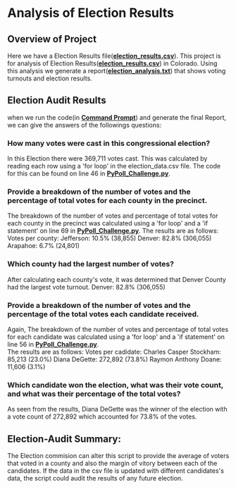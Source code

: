 # Analysis of Election Results

## Overview of Project

Here we have a Election Results file([**election_results.csv**](https://github.com/nidhipandya/Election_Analysis/blob/main/Resources/election_results.csv)). This project is for analysis of Election Results([**election_results.csv**](https://github.com/nidhipandya/Election_Analysis/blob/main/Resources/election_results.csv)) in Colorado. Using this analysis we generate a report([**election_analysis.txt**](https://github.com/nidhipandya/Election_Analysis/blob/main/analysis/election_analysis.txt)) that shows voting turnouts and election results.

## Election Audit Results
when we run the code(in [**Command Prompt**](https://github.com/nidhipandya/Election_Analysis/blob/main/Resources/cmd_Election_analysis.PNG)) and generate the final Report, we can give the answers of the followings questions:

### How many votes were cast in this congressional election?
In this Election there were 369,711 votes cast. This was calculated by reading each row using a 'for loop' in the election_data.csv file.  The code for this can be found on line 46 in [**PyPoll_Challenge.py**](https://github.com/nidhipandya/Election_Analysis/blob/main/PyPoll_Challenge.py).

### Provide a breakdown of the number of votes and the percentage of total votes for each county in the precinct.
The breakdown of the number of votes and percentage of total votes for each county in the precinct was calculated using a 'for loop' and a 'if statement' on line 69 in [**PyPoll_Challenge.py**](https://github.com/nidhipandya/Election_Analysis/blob/main/PyPoll_Challenge.py).
The results are as follows:
Votes per county:
Jefferson: 10.5% (38,855)
Denver: 82.8% (306,055)
Arapahoe: 6.7% (24,801)

### Which county had the largest number of votes?
After calculating each county's vote, it was determined that Denver County had the largest vote turnout.
Denver: 82.8% (306,055)

### Provide a breakdown of the number of votes and the percentage of the total votes each candidate received.
Again, The breakdown of the number of votes and percentage of total votes for each candidate was calculated using a 'for loop' and a 'if statement' on line 56 in [**PyPoll_Challenge.py**](https://github.com/nidhipandya/Election_Analysis/blob/main/PyPoll_Challenge.py).  
The results are as follows:
Votes per cadidate:
Charles Casper Stockham: 85,213 (23.0%)
Diana DeGette: 272,892 (73.8%)
Raymon Anthony Doane: 11,606 (3.1%)

### Which candidate won the election, what was their vote count, and what was their percentage of the total votes?
As seen from the results, Diana DeGette was the winner of the election with a vote count of 272,892 which accounted for 73.8% of the votes.

## Election-Audit Summary: 
The Election commision can alter this script to provide the average of voters that voted in a county and also the margin of vitory between each of the candidates. If the data in the csv file is updated with different candidates's data, the script could audit the results of any future election.
